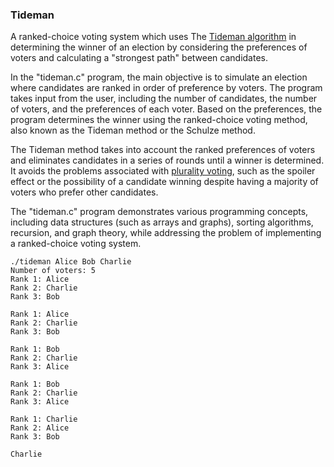 ### Tideman
A ranked-choice voting system which uses The [Tideman algorithm](https://en.wikipedia.org/wiki/Ranked_pairs) in determining the winner of an election by considering the preferences of voters and calculating a "strongest path" between candidates.

In the "tideman.c" program, the main objective is to simulate an election where candidates are ranked in order of preference by voters. The program takes input from the user, including the number of candidates, the number of voters, and the preferences of each voter. Based on the preferences, the program determines the winner using the ranked-choice voting method, also known as the Tideman method or the Schulze method.

The Tideman method takes into account the ranked preferences of voters and eliminates candidates in a series of rounds until a winner is determined. It avoids the problems associated with [plurality voting](https://github.com/fynecontry/CS50/blob/main/C/week3_algorithms/plurality.c), such as the spoiler effect or the possibility of a candidate winning despite having a majority of voters who prefer other candidates.

The "tideman.c" program demonstrates various programming concepts, including data structures (such as arrays and graphs), sorting algorithms, recursion, and graph theory, while addressing the problem of implementing a ranked-choice voting system.

```
./tideman Alice Bob Charlie
Number of voters: 5
Rank 1: Alice
Rank 2: Charlie
Rank 3: Bob

Rank 1: Alice
Rank 2: Charlie
Rank 3: Bob

Rank 1: Bob
Rank 2: Charlie
Rank 3: Alice

Rank 1: Bob
Rank 2: Charlie
Rank 3: Alice

Rank 1: Charlie
Rank 2: Alice
Rank 3: Bob

Charlie
```